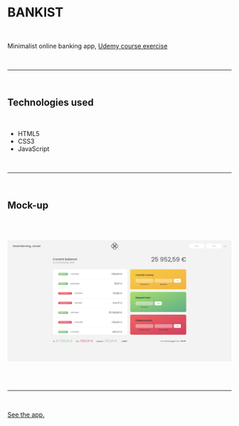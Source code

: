 # BANKIST

<br>

Minimalist online banking app, [Udemy course exercise](https://www.udemy.com/course/the-complete-javascript-course/learn/lecture/22648713#notes)

<br>

---

<br>

## Technologies used

<br>

- HTML5
- CSS3
- JavaScript

<br>

---

<br> 

## Mock-up
<br><br>

![bankist app mockup](./img/bankist-mockup.png)

<br><br>

---

<br>

[See the app.](https://emarekica.github.io/bankist/)

<br><br>
